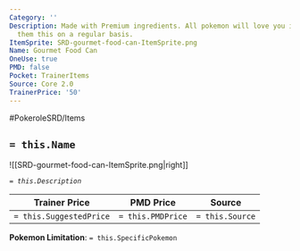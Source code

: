 ```yaml
---
Category: ''
Description: Made with Premium ingredients. All pokemon will love you if you feed
  them this on a regular basis.
ItemSprite: SRD-gourmet-food-can-ItemSprite.png
Name: Gourmet Food Can
OneUse: true
PMD: false
Pocket: TrainerItems
Source: Core 2.0
TrainerPrice: '50'
---
```


#PokeroleSRD/Items

## `= this.Name`

![[SRD-gourmet-food-can-ItemSprite.png|right]]

*`= this.Description`*

| Trainer Price           | PMD Price         | Source | 
| ----------------------- | ----------------- | ------ |
| `= this.SuggestedPrice` | `= this.PMDPrice` | `= this.Source`

**Pokemon Limitation**: `= this.SpecificPokemon`
